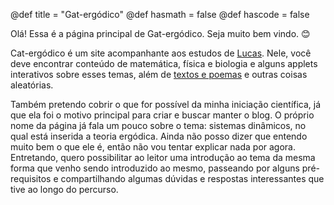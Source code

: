 @def title = "Gat-ergódico"
@def hasmath = false
@def hascode = false
<!-- Note: by default hasmath == true and hascode == false. You can change this in
the config file by setting hasmath = false for instance and just setting it to true
where appropriate -->

Olá! Essa é a página principal de Gat-ergódico. Seja muito bem vindo. 😊

Cat-ergódico é um site acompanhante aos estudos de [Lucas](/sobre). Nele, você deve encontrar conteúdo de matemática, física e biologia e alguns applets interativos sobre esses temas, além de [textos e poemas](/pages/artes/textos) e outras coisas aleatórias.

Também pretendo cobrir o que for possível da minha iniciação científica, já que ela foi o motivo principal para criar e buscar manter o blog. O próprio nome da página já fala um pouco sobre o tema: sistemas dinâmicos, no qual está inserida a teoria ergódica. Ainda não posso dizer que entendo muito bem o que ele é, então não vou tentar explicar nada por agora. Entretando, quero possibilitar ao leitor uma introdução ao tema da mesma forma que venho sendo introduzido ao mesmo, passeando por alguns pré-requisitos e compartilhando algumas dúvidas e respostas interessantes que tive ao longo do percurso. 

